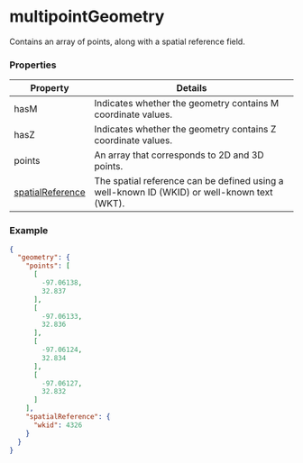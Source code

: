 # multipointGeometry

Contains an array of points, along with a spatial reference field.

### Properties

| Property | Details
| --- | ---
| hasM | Indicates whether the geometry contains M coordinate values.
| hasZ | Indicates whether the geometry contains Z coordinate values.
| points | An array that corresponds to 2D and 3D points.
| [spatialReference](spatialReference.md) | The spatial reference can be defined using a well-known ID (WKID) or well-known text (WKT).


### Example

```json
{
  "geometry": {
    "points": [
      [
        -97.06138,
        32.837
      ],
      [
        -97.06133,
        32.836
      ],
      [
        -97.06124,
        32.834
      ],
      [
        -97.06127,
        32.832
      ]
    ],
    "spatialReference": {
      "wkid": 4326
    }
  }
}
```

